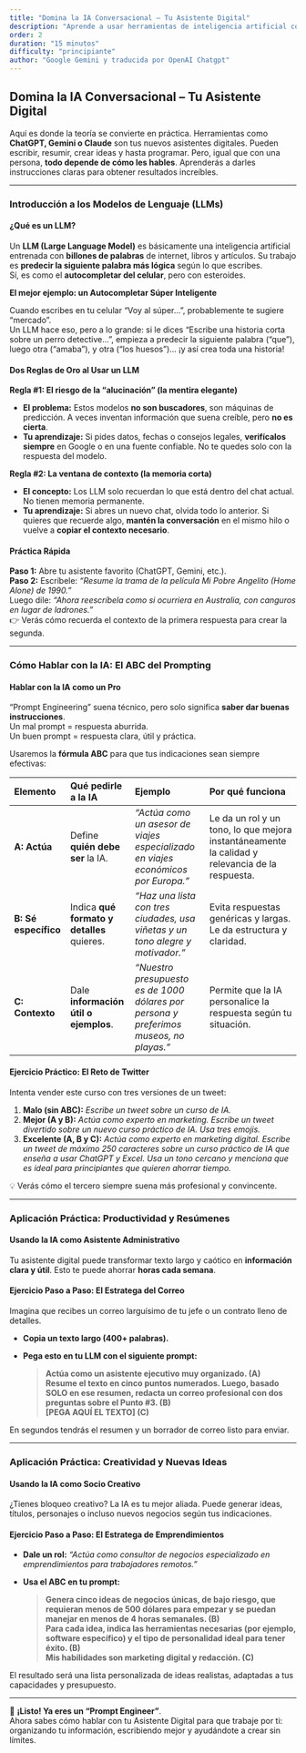 ```yaml
---
title: "Domina la IA Conversacional – Tu Asistente Digital"
description: "Aprende a usar herramientas de inteligencia artificial como ChatGPT y Excel para mejorar tu productividad, creatividad y resolución de problemas, sin necesidad de programar."
order: 2
duration: "15 minutos"
difficulty: "principiante"
author: "Google Gemini y traducida por OpenAI Chatgpt"
---
```


## Domina la IA Conversacional – Tu Asistente Digital

Aquí es donde la teoría se convierte en práctica. Herramientas como **ChatGPT, Gemini o Claude** son tus nuevos asistentes digitales. Pueden escribir, resumir, crear ideas y hasta programar. Pero, igual que con una persona, **todo depende de cómo les hables**. Aprenderás a darles instrucciones claras para obtener resultados increíbles.

---

### Introducción a los Modelos de Lenguaje (LLMs)

#### ¿Qué es un LLM?

Un **LLM (Large Language Model)** es básicamente una inteligencia artificial entrenada con **billones de palabras** de internet, libros y artículos. Su trabajo es **predecir la siguiente palabra más lógica** según lo que escribes.  
Sí, es como el **autocompletar del celular**, pero con esteroides.

**El mejor ejemplo: un Autocompletar Súper Inteligente**

Cuando escribes en tu celular “Voy al súper...”, probablemente te sugiere “mercado”.  
Un LLM hace eso, pero a lo grande: si le dices “Escribe una historia corta sobre un perro detective...”, empieza a predecir la siguiente palabra (“que”), luego otra (“amaba”), y otra (“los huesos”)… ¡y así crea toda una historia!

#### Dos Reglas de Oro al Usar un LLM

**Regla #1: El riesgo de la “alucinación” (la mentira elegante)**  
- **El problema:** Estos modelos **no son buscadores**, son máquinas de predicción. A veces inventan información que suena creíble, pero **no es cierta**.  
- **Tu aprendizaje:** Si pides datos, fechas o consejos legales, **verifícalos siempre** en Google o en una fuente confiable. No te quedes solo con la respuesta del modelo.

**Regla #2: La ventana de contexto (la memoria corta)**  
- **El concepto:** Los LLM solo recuerdan lo que está dentro del chat actual. No tienen memoria permanente.  
- **Tu aprendizaje:** Si abres un nuevo chat, olvida todo lo anterior. Si quieres que recuerde algo, **mantén la conversación** en el mismo hilo o vuelve a **copiar el contexto necesario**.

#### Práctica Rápida

**Paso 1:** Abre tu asistente favorito (ChatGPT, Gemini, etc.).  
**Paso 2:** Escríbele: *“Resume la trama de la película Mi Pobre Angelito (Home Alone) de 1990.”*  
Luego dile: *“Ahora reescríbela como si ocurriera en Australia, con canguros en lugar de ladrones.”*  
👉 Verás cómo recuerda el contexto de la primera respuesta para crear la segunda.

---

### Cómo Hablar con la IA: El ABC del Prompting

#### Hablar con la IA como un Pro

“Prompt Engineering” suena técnico, pero solo significa **saber dar buenas instrucciones**.  
Un mal prompt = respuesta aburrida.  
Un buen prompt = respuesta clara, útil y práctica.

Usaremos la **fórmula ABC** para que tus indicaciones sean siempre efectivas:

| Elemento | Qué pedirle a la IA | Ejemplo | Por qué funciona |
| :--- | :--- | :--- | :--- |
| **A: Actúa** | Define **quién debe ser** la IA. | *“Actúa como un asesor de viajes especializado en viajes económicos por Europa.”* | Le da un rol y un tono, lo que mejora instantáneamente la calidad y relevancia de la respuesta. |
| **B: Sé específico** | Indica **qué formato y detalles** quieres. | *“Haz una lista con tres ciudades, usa viñetas y un tono alegre y motivador.”* | Evita respuestas genéricas y largas. Le da estructura y claridad. |
| **C: Contexto** | Dale **información útil o ejemplos**. | *“Nuestro presupuesto es de 1000 dólares por persona y preferimos museos, no playas.”* | Permite que la IA personalice la respuesta según tu situación. |

#### Ejercicio Práctico: El Reto de Twitter

Intenta vender este curso con tres versiones de un tweet:

1. **Malo (sin ABC):** *Escribe un tweet sobre un curso de IA.*  
2. **Mejor (A y B):** *Actúa como experto en marketing. Escribe un tweet divertido sobre un nuevo curso práctico de IA. Usa tres emojis.*  
3. **Excelente (A, B y C):** *Actúa como experto en marketing digital. Escribe un tweet de máximo 250 caracteres sobre un curso práctico de IA que enseña a usar ChatGPT y Excel. Usa un tono cercano y menciona que es ideal para principiantes que quieren ahorrar tiempo.*

💡 Verás cómo el tercero siempre suena más profesional y convincente.

---

### Aplicación Práctica: Productividad y Resúmenes

#### Usando la IA como Asistente Administrativo

Tu asistente digital puede transformar texto largo y caótico en **información clara y útil**. Esto te puede ahorrar **horas cada semana**.

#### Ejercicio Paso a Paso: El Estratega del Correo

Imagina que recibes un correo larguísimo de tu jefe o un contrato lleno de detalles.

- **Copia un texto largo (400+ palabras).**  
- **Pega esto en tu LLM con el siguiente prompt:**

   > **Actúa como un asistente ejecutivo muy organizado. (A)**  
   > **Resume el texto en cinco puntos numerados. Luego, basado SOLO en ese resumen, redacta un correo profesional con dos preguntas sobre el Punto #3. (B)**  
   > **[PEGA AQUÍ EL TEXTO] (C)**

En segundos tendrás el resumen y un borrador de correo listo para enviar.  

---

### Aplicación Práctica: Creatividad y Nuevas Ideas

#### Usando la IA como Socio Creativo

¿Tienes bloqueo creativo? La IA es tu mejor aliada. Puede generar ideas, títulos, personajes o incluso nuevos negocios según tus indicaciones.

#### Ejercicio Paso a Paso: El Estratega de Emprendimientos

- **Dale un rol:** *“Actúa como consultor de negocios especializado en emprendimientos para trabajadores remotos.”*  
- **Usa el ABC en tu prompt:**

   > **Genera cinco ideas de negocios únicas, de bajo riesgo, que requieran menos de 500 dólares para empezar y se puedan manejar en menos de 4 horas semanales. (B)**  
   > **Para cada idea, indica las herramientas necesarias (por ejemplo, software específico) y el tipo de personalidad ideal para tener éxito. (B)**  
   > **Mis habilidades son marketing digital y redacción. (C)**

El resultado será una lista personalizada de ideas realistas, adaptadas a tus capacidades y presupuesto.

---

🎯 **¡Listo! Ya eres un “Prompt Engineer”**.  
Ahora sabes cómo hablar con tu Asistente Digital para que trabaje por ti: organizando tu información, escribiendo mejor y ayudándote a crear sin límites.
